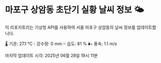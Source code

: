 
# 마포구 상암동 초단기 실황 날씨 정보 🌤️

이 리포지토리는 기상청 API를 사용하여 서울 마포구 상암동의 날씨 정보를 업데이트합니다. 

🌡️ 기온: 27.1 ℃
💧 강수량: 0 mm
💦 습도: 81 %
🌬️ 풍속: 1.1 m/s

마지막 업데이트 시각: 2025년 06월 28일 19시 11분    

